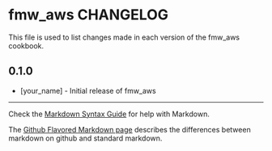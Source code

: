 fmw_aws CHANGELOG
=================

This file is used to list changes made in each version of the fmw_aws cookbook.

0.1.0
-----
- [your_name] - Initial release of fmw_aws

- - -
Check the [Markdown Syntax Guide](http://daringfireball.net/projects/markdown/syntax) for help with Markdown.

The [Github Flavored Markdown page](http://github.github.com/github-flavored-markdown/) describes the differences between markdown on github and standard markdown.
